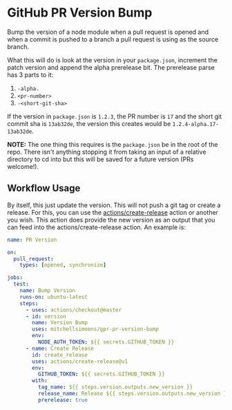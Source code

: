 # GitHub PR Version Bump

Bump the version of a node module when a pull request is opened and when a commit is pushed to a branch a pull request
is using as the source branch.

What this will do is look at the version in your `package.json`, increment the patch version and append the alpha
prerelease bit. The prerelease parse has 3 parts to it:

1. `-alpha.`
2. `<pr-number>`
3. `-<short-git-sha>`

If the version in `package.json` is `1.2.3`, the PR number is `17` and the short git commit sha is `13ab32de`, the
version this creates would be `1.2.4-alpha.17-13ab32de`.

**NOTE:** The one thing this requires is the `package.json` be in the root of the repo. There isn't anything stopping
it from taking an input of a relative directory to cd into but this will be saved for a future version (PRs welcome!).

## Workflow Usage

By itself, this just update the version. This will not push a git tag or create a release. For this, you can use the
[actions/create-release](https://github.com/actions/create-release) action or another you wish. This action does
provide the new version as an output that you can feed into the actions/create-release action. An example is:

```yaml
name: PR Version

on:
  pull_request:
    types: [opened, synchronize]

jobs:
  test:
    name: Bump Version
    runs-on: ubuntu-latest
    steps:
      - uses: actions/checkout@master
      - id: version
        name: Version Bump
        uses: mitchellsimoens/gpr-pr-version-bump
        env:
          NODE_AUTH_TOKEN: ${{ secrets.GITHUB_TOKEN }}
      - name: Create Release
        id: create_release
        uses: actions/create-release@v1
        env:
          GITHUB_TOKEN: ${{ secrets.GITHUB_TOKEN }}
        with:
          tag_name: ${{ steps.version.outputs.new_version }}
          release_name: Release ${{ steps.version.outputs.new_version }}
          prerelease: true
```
